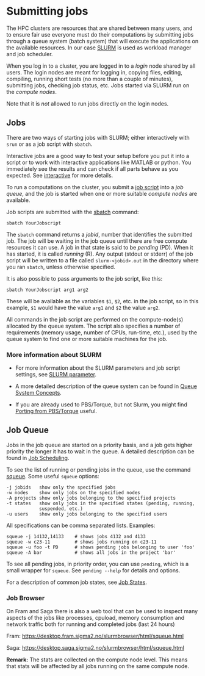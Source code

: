 

# Submitting jobs

The HPC clusters are resources that are shared between many users, and
to ensure fair use everyone must do their computations by submitting
jobs through a queue system (batch system) that will execute the
applications on the available resources.
In our case [SLURM](https://slurm.schedmd.com/) is used as workload
manager and job scheduler.

When you log in to a cluster, you are logged in to a _login_ node
shared by all users. The login nodes are meant for logging in, copying
files, editing, compiling, running short tests (no more than a couple
of minutes), submitting jobs, checking job status, etc.
Jobs started via SLURM run on the _compute nodes_.

Note that it is _not_ allowed to run jobs directly on the login nodes.

## Jobs

There are two ways of starting jobs with SLURM; either interactively
with `srun` or as a job script with `sbatch`.

Interactive jobs are a good way to test your setup before you put it
into a script or to work with interactive applications like MATLAB or
python. You immediately see the results and can check if all parts
behave as you expected. See [interactive](interactive_jobs.md) for more
details.

To run a computations on the cluster, you submit a [job
script](job_scripts.md) into a _job queue_, and the job is started
when one or more suitable _compute nodes_ are available.


Job scripts are submitted with the
[sbatch](https://slurm.schedmd.com/sbatch.html) command:

    sbatch YourJobscript

The `sbatch` command returns a _jobid_, number that identifies the
submitted job. The job will be waiting in the job queue until there
are free compute resources it can use. A job in that state is said to
be _pending_ (PD). When it has started, it is called _running_ (R).
Any output (stdout or stderr) of the job script will be written to a
file called `slurm-<jobid>.out` in the directory where you ran
`sbatch`, unless otherwise specified.

It is also possible to pass arguments to the job script, like this:

    sbatch YourJobscript arg1 arg2

These will be available as the variables `$1`, `$2`, etc. in the job
script, so in this example, `$1` would have the value `arg1` and `$2`
the value `arg2`.

All commands in the job script are performed on the compute-node(s)
allocated by the queue system. The script also specifies a number of
requirements (memory usage, number of CPUs, run-time, etc.), used by
the queue system to find one or more suitable machines for the job.

### More information about SLURM
- For more information about the SLURM parameters and job script settings,
see [SLURM parameter](job_scripts/slurm_parameter.md).

- A more detailed description of the queue system can be found in
[Queue System Concepts](queue_system/queue_system_concepts.md).

- If you are already used to PBS/Torque, but not Slurm, you might find
[Porting from PBS/Torque](guides/porting_from_pbs.md) useful.

## Job Queue

Jobs in the job queue are started on a priority basis, and a job gets
higher priority the longer it has to wait in the queue. A detailed
description can be found in [Job Scheduling](queue_system/job_scheduling.md).

To see the list of running or pending jobs in the queue, use the
command [squeue](https://slurm.schedmd.com/squeue.html). Some useful `squeue` options:

    -j jobids   show only the specified jobs
    -w nodes    show only jobs on the specified nodes
    -A projects show only jobs belonging to the specified projects
    -t states   show only jobs in the specified states (pending, running,
                suspended, etc.)
    -u users    show only jobs belonging to the specified users

All specifications can be comma separated lists. Examples:

    squeue -j 14132,14133    # shows jobs 4132 and 4133
    squeue -w c23-11         # shows jobs running on c23-11
    squeue -u foo -t PD      # shows pending jobs belonging to user 'foo'
    squeue -A bar            # shows all jobs in the project 'bar'

To see all pending jobs, in priority order, you can use `pending`,
which is a small wrapper for `squeue`. See `pending --help` for
details and options.

For a description of common job states, see [Job States](monitoring/job_states.md).


### Job Browser

On Fram and Saga there is also a web tool that can be used to inspect many aspects of the jobs like processes, cpuload, memory consumption and network traffic both for running and completed jobs (last 24 hours)

Fram: <https://desktop.fram.sigma2.no/slurmbrowser/html/squeue.html>

Saga: <https://desktop.saga.sigma2.no/slurmbrowser/html/squeue.html>

**Remark:** The stats are collected on the compute node level. This means that stats will be affected by all jobs running on the same compute node.
